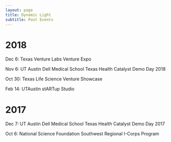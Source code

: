 ```yaml
---
layout: page
title: Dynamic Light
subtitle: Past Events
---
```

<div>

<h1> 2018 </h1>

<md-list-item class="md-3-line">
  <div class="md-list-item-text" layout="column">
    <p>Dec 6: Texas Venture Labs Venture Expo </p>
    <p>Nov 6: UT Austin Dell Medical School Texas Health Catalyst Demo Day 2018 </p>
    <p>Oct 30: Texas Life Science Venture Showcase </p>
    <p>Feb 14: UTAustin stARTup Studio </p>
  </div>
</md-list-item>


<h1> 2017 </h1>
Dec 7: UT Austin Dell Medical School Texas Health Catalyst Demo Day 2017

Oct 6: National Science Foundation Southwest Regional I-Corps Program

</div>
